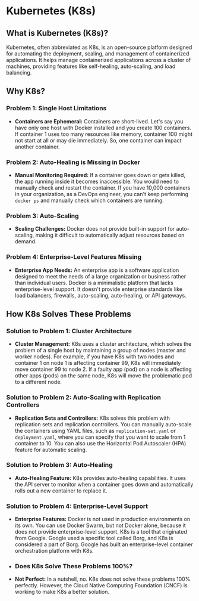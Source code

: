 # Kubernetes (K8s)

## What is Kubernetes (K8s)?

Kubernetes, often abbreviated as K8s, is an open-source platform designed for automating the deployment, scaling, and management of containerized applications. It helps manage containerized applications across a cluster of machines, providing features like self-healing, auto-scaling, and load balancing.

## Why K8s?

### Problem 1: Single Host Limitations

- **Containers are Ephemeral:** Containers are short-lived. Let's say you have only one host with Docker installed and you create 100 containers. If container 1 uses too many resources like memory, container 100 might not start at all or may die immediately. So, one container can impact another container.

### Problem 2: Auto-Healing is Missing in Docker

- **Manual Monitoring Required:** If a container goes down or gets killed, the app running inside it becomes inaccessible. You would need to manually check and restart the container. If you have 10,000 containers in your organization, as a DevOps engineer, you can't keep performing `docker ps` and manually check which containers are running.

### Problem 3: Auto-Scaling

- **Scaling Challenges:** Docker does not provide built-in support for auto-scaling, making it difficult to automatically adjust resources based on demand.

### Problem 4: Enterprise-Level Features Missing

- **Enterprise App Needs:** An enterprise app is a software application designed to meet the needs of a large organization or business rather than individual users. Docker is a minimalistic platform that lacks enterprise-level support. It doesn't provide enterprise standards like load balancers, firewalls, auto-scaling, auto-healing, or API gateways.

## How K8s Solves These Problems

### Solution to Problem 1: Cluster Architecture

- **Cluster Management:** K8s uses a cluster architecture, which solves the problem of a single host by maintaining a group of nodes (master and worker nodes). For example, if you have K8s with two nodes and container 1 on node 1 is affecting container 99, K8s will immediately move container 99 to node 2. If a faulty app (pod) on a node is affecting other apps (pods) on the same node, K8s will move the problematic pod to a different node.

### Solution to Problem 2: Auto-Scaling with Replication Controllers

- **Replication Sets and Controllers:** K8s solves this problem with replication sets and replication controllers. You can manually auto-scale the containers using YAML files, such as `replication-set.yaml` or `deployment.yaml`, where you can specify that you want to scale from 1 container to 10. You can also use the Horizontal Pod Autoscaler (HPA) feature for automatic scaling.

### Solution to Problem 3: Auto-Healing

- **Auto-Healing Feature:** K8s provides auto-healing capabilities. It uses the API server to monitor when a container goes down and automatically rolls out a new container to replace it.

### Solution to Problem 4: Enterprise-Level Support

- **Enterprise Features:** Docker is not used in production environments on its own. You can use Docker Swarm, but not Docker alone, because it does not provide enterprise-level support. K8s is a tool that originated from Google. Google used a specific tool called Borg, and K8s is considered a part of Borg. Google has built an enterprise-level container orchestration platform with K8s.

- ### Does K8s Solve These Problems 100%?

- **Not Perfect:** In a nutshell, no. K8s does not solve these problems 100% perfectly. However, the Cloud Native Computing Foundation (CNCF) is working to make K8s a better solution.
